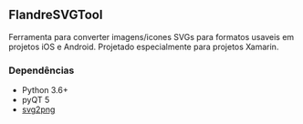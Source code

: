 ## FlandreSVGTool

Ferramenta para converter imagens/icones SVGs para formatos usaveis em projetos iOS e Android. Projetado especialmente para projetos Xamarin.

### Dependências
- Python 3.6+
- pyQT 5
- [svg2png](https://github.com/domenic/svg2png)

